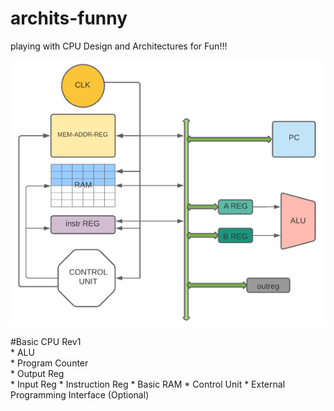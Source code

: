 # archits-funny
playing with CPU Design and Architectures for Fun!!!

![git-small](https://github.com/bhatmahadev6/archits-funny/blob/main/CPU_rev1.png)

#Basic CPU Rev1 <br />
    * ALU       <br/>
    * Program Counter <br/>
    * Output Reg <br/>
    * Input Reg
    * Instruction Reg
    * Basic RAM
    * Control Unit 
    * External Programming Interface (Optional)
